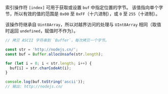 <!-- YAML
type: property
name: [index]
-->

索引操作符 `[index]` 可用于获取或设置 `buf` 中指定位置的字节。
该值指向单个字节，所以有效的值的范围是 `0x00` 至 `0xFF`（十六进制），或 `0` 至 `255`（十进制）。

该操作符继承自 `Uint8Array`，所以对越界访问的处理与 `UInt8Array` 相同（取值时返回 `undefined`，赋值时不作为）。

```js
// 拷贝 ASCII 字符串到 `Buffer`，每次拷贝一个字节。

const str = 'http://nodejs.cn/';
const buf = Buffer.allocUnsafe(str.length);

for (let i = 0; i < str.length; i++) {
  buf[i] = str.charCodeAt(i);
}

console.log(buf.toString('ascii'));
// 输出: http://nodejs.cn/
```

